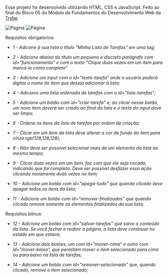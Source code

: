 Esse projeto foi desenvolvido utilizando HTML, CSS e JavaScript. Feito ao final do Bloco 05 do Módulo de Fundamentos do Desenvolvimento Web da [Trybe](https://www.betrybe.com/).

![Página](images/project.png.png)
![Página](images/desempenho.png.png)

Requisitos obrigatórios:

- *1 - Adicone à sua lista o título "Minha Lista de Tarefas" em uma tag;*

- *2 - Adicione abaixo do título um pequeno e discreto parágrafo com id="funcionamento" e com o texto "Clique duas vezes em um item para marcá-lo como completo"*

- *3 - Adicione um input com o id="texto-tarefa" onde o usuário poderá digitar o nome do item que deseja adicionar à lista;*

- *4 - Adicione uma lista ordenada de tarefas com o id="lista-tarefas";*

- *5 - Adicione um botão com id="criar-tarefa" e, ao clicar nesse botão, um novo item deverá ser criado ao final da lista e o texto do input deve ser limpo;*

- *6 - Ordene os itens da lista de tarefas por ordem de criação;*

- *7 - Clicar em um item da lista deve alterar a cor de fundo do item para cinza rgb(128,128,128);*

- *8 - Não deve ser possível selecionar mais de um elemento da lista ao mesmo tempo;*

- *9 - Clicar duas vezes em um item, faz com que ele seja riscado, indicando que foi completo. Deve ser possível desfazer essa ação clicando novamente duas vezes no item;*

- *10 - Adicione um botão com id="apaga-tudo" que quando clicado deve apagar todos os itens da lista;*

- *11 - Adicione um botão com id="remover-finalizados" que quando clicado remove somente os elementos finalizados da sua lista;*


Requisitos bônus:

- *12 - Adicione um botão com id="salvar-tarefas" que salve o conteúdo da lista. Se você fechar e reabrir a página, a lista deve continuar no estado em que estava;*

- *13 - Adicione dois botões, um com id="mover-cima" e outro com id="mover-baixo", que permitam mover o item selecionado para cima ou para baixo na lista de tarefas;*

- *14 - Adicione um botão com id="remover-selecionado" que, quando clicado, remove o item selecionado;*